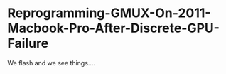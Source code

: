 # Reprogramming-GMUX-On-2011-Macbook-Pro-After-Discrete-GPU-Failure
We flash and we see things.... 
